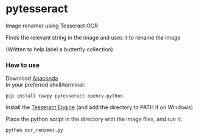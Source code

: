# pytesseract
Image renamer using Tesseract OCR

Finds the relevant string in the image and uses it to rename the image  

(Written to help label a butterfly collection)  

### How to use
Download [Anaconda](https://www.anaconda.com/distribution/)  
In your preferred shell/terminal:
```
pip install rawpy pytesseract opencv-python
```
Install the [Tesseract Engine](https://github.com/tesseract-ocr/tesseract/wiki) (and add the directory to PATH if on Windows)

Place the python script in the directory with the image files, and run it:
```
python ocr_renamer.py
```

